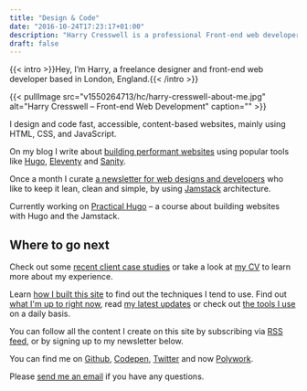 ```yaml
---
title: "Design & Code"
date: "2016-10-24T17:23:17+01:00"
description: "Harry Cresswell is a professional Front-end web developer based in London, England. Read technical articles and notes on design and code."
draft: false
---
```


{{< intro >}}Hey, I’m Harry, a freelance designer and front-end web developer based in London, England.{{< /intro >}}

{{< pullImage src="v1550264713/hc/harry-cresswell-about-me.jpg" alt="Harry Cresswell – Front-end Web Development" caption="" >}}

I design and code fast, accessible, content-based websites, mainly using HTML, CSS, and JavaScript.

On my blog I write about [building performant websites](/writing/) using popular tools like [Hugo](/topics/hugo/), [Eleventy](/topics/eleventy/) and [Sanity](/topics/sanity/).

Once a month I curate [a newsletter for web designs and developers](/newsletter/) who like to keep it lean, clean and simple, by using [Jamstack](https://jamstack.org/) architecture.

Currently working on [Practical Hugo](https://practicalhugo.com/) – a course about building websites with Hugo and the Jamstack.

## Where to go next

Check out some [recent client case studies](/topics/case-study/) or take a look at [my CV](pdf/harry-cresswell-cv-aug-21.pdf) to learn more about my experience.

Learn [how I built this site](/build/) to find out the techniques I tend to use. Find out [what I'm up to right now](/now/), read [my latest updates](/updates) or check out [the tools I use](/uses/) on a daily basis.

You can follow all the content I create on this site by subscribing via [RSS feed](/feeds/), or by signing up to my newsletter below.

You can find me on [Github](https://github.com/harrycresswell), [Codepen](https://codepen.io/harrycresswell), [Twitter](https://twitter.com/harrycresswell) and now [Polywork](https://www.polywork.com/harrycresswell). 

Please [send me an email](mailto:studio@harrycresswell.com) if you have any questions.